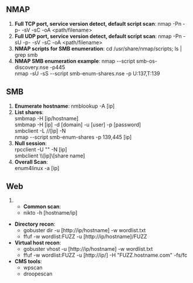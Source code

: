 ## NMAP
1) **Full TCP port, service version detect, default script scan**: nmap -Pn -p- -sV -sC <IP> -oA <path/filename>    
2) **Full UDP port, service version detect, default script scan**: nmap -Pn -sU -p- -sV -sC <IP> -oA <path/filename>    
3) **NMAP scripts for SMB enumeration**: cd /usr/share/nmap/scripts; ls |  grep smb    
4) **NMAP SMB enumeration example**: nmap --script smb-os-discovery.nse -p445 <target>    
                                     nmap -sU -sS --script smb-enum-shares.nse -p U:137,T:139 <host>    
## SMB
1) **Enumerate hostname**: nmblookup -A [ip]    
2) **List shares**:    
      smbmap -H [ip/hostname]    
      smbmap -H [ip] -d [domain] -u [user] -p [password]    
      smbclient -L //[ip] -N    
      nmap --script smb-enum-shares -p 139,445 [ip]    
3) **Null session**:    
      rpcclient -U "" -N [ip]    
      smbclient \\\\[ip]\\[share name]    
4) **Overall Scan**:    
      enum4linux -a [ip]    
## Web
1) - **Common scan**:
    - nikto -h [hostname/ip]
  - **Directory recon**:     
    - gobuster dir -u [http://ip/hostname] -w wordlist.txt    
    - ffuf -w wordlist:FUZZ -u [http://ip/hostname]/FUZZ    
  - **Virtual host recon**:     
    - gobuster vhost -u [http://ip/hostname] -w wordlist.txt    
    - ffuf -w wordlist:FUZZ -u [http://ip/] -H "FUZZ.hostname.com" -fs/fc    
  - **CMS tools**:    
    - wpscan    
    - droopescan    
  
